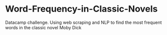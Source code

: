 # Word-Frequency-in-Classic-Novels

Datacamp challenge. Using web scraping and NLP to find the most frequent words in the classic novel Moby Dick
